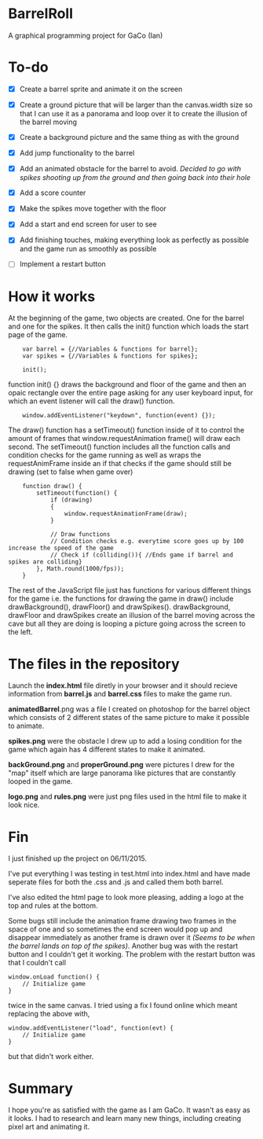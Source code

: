 # BarrelRoll
A graphical programming project for GaCo (Ian)


# To-do
- [x] Create a barrel sprite and animate it on the screen
- [x] Create a ground picture that will be larger than the canvas.width size so that I can use it as a panorama and loop over it to create the illusion of the barrel moving
- [x] Create a background picture and the same thing as with the ground
- [x] Add jump functionality to the barrel
- [x] Add an animated obstacle for the barrel to avoid. *Decided to go with spikes shooting up from the ground and then going back into their hole*
- [x] Add a score counter
- [x] Make the spikes move together with the floor
- [x] Add a start and end screen for user to see
- [x] Add finishing touches, making everything look as perfectly as possible and the game run as smoothly as possible
- [ ] Implement a restart button


# How it works
At the beginning of the game, two objects are created. One for the barrel and one for the spikes. It then calls the init() function which loads the start page of the game.

```
    var barrel = {//Variables & functions for barrel}; 
    var spikes = {//Variables & functions for spikes};
    
    init(); 
```

function init() {} draws the background and floor of the game and then an opaic rectangle over the entire page asking for any user keyboard input, for which an event listener will call the draw() function.

```
    window.addEventListener("keydown", function(event) {});
```

The draw() function has a setTimeout() function inside of it to control the amount of frames that window.requestAnimation frame() will draw each second. The setTimeout() function includes all the function calls and condition checks for the game running as well as wraps the requestAnimFrame inside an if that checks if the game should still be drawing (set to false when game over)

```
    function draw() {
	    setTimeout(function() {
	        if (drawing)
	        {
	            window.requestAnimationFrame(draw);
	        }
	        
	        // Draw functions
	        // Condition checks e.g. everytime score goes up by 100 increase the speed of the game
	        // Check if (colliding()){ //Ends game if barrel and spikes are colliding}
	    }, Math.round(1000/fps));
	}
```

The rest of the JavaScript file just has functions for various different things for the game i.e. the functions for drawing the game in draw() include drawBackground(), drawFloor() and drawSpikes(). drawBackground, drawFloor and drawSpikes create an illusion of the barrel moving across the cave but all they are doing is looping a picture going across the screen to the left.


# The files in the repository
Launch the **index.html** file diretly in your browser and it should recieve information from **barrel.js** and **barrel.css** files to make the game run.

**animatedBarrel**.png was a file I created on photoshop for the barrel object which consists of 2 different states of the same picture to make it possible to animate.

**spikes.png** were the obstacle I drew up to add a losing condition for the game which again has 4 different states to make it animated.

**backGround.png** and **properGround.png** were pictures I drew for the "map" itself which are large panorama like pictures that are constantly looped in the game.

**logo.png** and **rules.png** were just png files used in the html file to make it look nice.


# Fin
I just finished up the project on 06/11/2015.

I've put everything I was testing in test.html into index.html and have made
seperate files for both the .css and .js and called them both barrel.

I've also edited the html page to look more pleasing, adding a logo at the top
and rules at the bottom. 

Some bugs still include the animation frame drawing two frames in the space of one and so sometimes the end screen would pop up and disappear immediately as another frame is drawn over it *(Seems to be when the barrel lands on top of the spikes)*. Another bug was with the restart button and I couldn't get it working.
The problem with the restart button was that I couldn't call 

```
window.onLoad function() {
    // Initialize game
}
```

twice in the same canvas. I tried using a fix I found online which meant replacing the above with, 

```
window.addEventListener("load", function(evt) {
    // Initialize game
}
```

but that didn't work either.


# Summary
I hope you're as satisfied with the game as I am GaCo. It wasn't as easy as it looks. I had to research and learn many new things, including creating pixel art and animating it.
